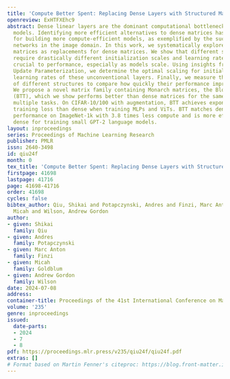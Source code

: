```yaml
---
title: 'Compute Better Spent: Replacing Dense Layers with Structured Matrices'
openreview: ExHTFXEhc9
abstract: Dense linear layers are the dominant computational bottleneck in foundation
  models. Identifying more efficient alternatives to dense matrices has enormous potential
  for building more compute-efficient models, as exemplified by the success of convolutional
  networks in the image domain. In this work, we systematically explore structured
  matrices as replacements for dense matrices. We show that different structures often
  require drastically different initialization scales and learning rates, which are
  crucial to performance, especially as models scale. Using insights from the Maximal
  Update Parameterization, we determine the optimal scaling for initialization and
  learning rates of these unconventional layers. Finally, we measure the scaling laws
  of different structures to compare how quickly their performance improves with compute.
  We propose a novel matrix family containing Monarch matrices, the Block Tensor-Train
  (BTT), which we show performs better than dense matrices for the same compute on
  multiple tasks. On CIFAR-10/100 with augmentation, BTT achieves exponentially lower
  training loss than dense when training MLPs and ViTs. BTT matches dense ViT-S/32
  performance on ImageNet-1k with 3.8 times less compute and is more efficient than
  dense for training small GPT-2 language models.
layout: inproceedings
series: Proceedings of Machine Learning Research
publisher: PMLR
issn: 2640-3498
id: qiu24f
month: 0
tex_title: 'Compute Better Spent: Replacing Dense Layers with Structured Matrices'
firstpage: 41698
lastpage: 41716
page: 41698-41716
order: 41698
cycles: false
bibtex_author: Qiu, Shikai and Potapczynski, Andres and Finzi, Marc Anton and Goldblum,
  Micah and Wilson, Andrew Gordon
author:
- given: Shikai
  family: Qiu
- given: Andres
  family: Potapczynski
- given: Marc Anton
  family: Finzi
- given: Micah
  family: Goldblum
- given: Andrew Gordon
  family: Wilson
date: 2024-07-08
address:
container-title: Proceedings of the 41st International Conference on Machine Learning
volume: '235'
genre: inproceedings
issued:
  date-parts:
  - 2024
  - 7
  - 8
pdf: https://proceedings.mlr.press/v235/qiu24f/qiu24f.pdf
extras: []
# Format based on Martin Fenner's citeproc: https://blog.front-matter.io/posts/citeproc-yaml-for-bibliographies/
---
```

